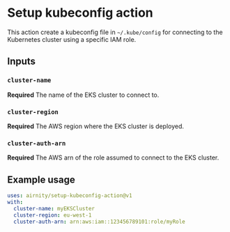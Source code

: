 # Setup kubeconfig action

This action create a kubeconfig file in `~/.kube/config` for connecting to the Kubernetes cluster using a specific IAM role.

## Inputs

### `cluster-name`

**Required** The name of the EKS cluster to connect to.

### `cluster-region`

**Required** The AWS region where the EKS cluster is deployed.

### `cluster-auth-arn`

**Required** The AWS arn of the role assumed to connect to the EKS cluster.

## Example usage

```yaml
uses: airnity/setup-kubeconfig-action@v1
with:
  cluster-name: myEKSCluster
  cluster-region: eu-west-1
  cluster-auth-arn: arn:aws:iam::123456789101:role/myRole
```
